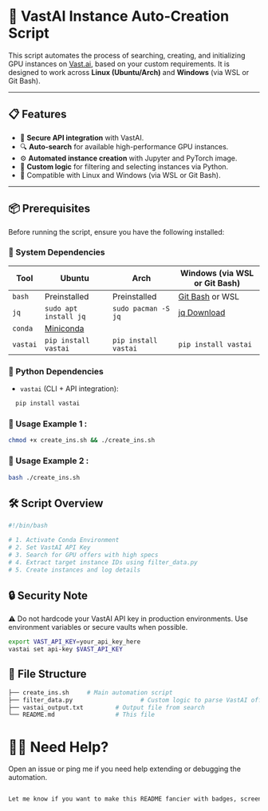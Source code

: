# 🚀 VastAI Instance Auto-Creation Script

This script automates the process of searching, creating, and initializing GPU instances on [Vast.ai](https://vast.ai), based on your custom requirements. It is designed to work across **Linux (Ubuntu/Arch)** and **Windows** (via WSL or Git Bash).

---

## 📋 Features

- 🔐 **Secure API integration** with VastAI.
- 🔍 **Auto-search** for available high-performance GPU instances.
- ⚙️ **Automated instance creation** with Jupyter and PyTorch image.
- 📄 **Custom logic** for filtering and selecting instances via Python.
- 🧠 Compatible with Linux and Windows (via WSL or Git Bash).

---

## 📦 Prerequisites

Before running the script, ensure you have the following installed:

### 🧰 System Dependencies

| Tool      | Ubuntu                         | Arch                           | Windows (via WSL or Git Bash)                        |
|-----------|--------------------------------|--------------------------------|------------------------------------------------------|
| `bash`    | Preinstalled                   | Preinstalled                   | [Git Bash](https://git-scm.com/) or WSL             |
| `jq`      | `sudo apt install jq`          | `sudo pacman -S jq`            | [jq Download](https://stedolan.github.io/jq/)       |
| `conda`   | [Miniconda](https://docs.conda.io/en/latest/miniconda.html) |
| `vastai`  | `pip install vastai`           | `pip install vastai`           | `pip install vastai`                                |

### 🐍 Python Dependencies

- `vastai` (CLI + API integration):  
```bash
  pip install vastai
```
### 🧪 Usage Example 1 :
```bash
chmod +x create_ins.sh && ./create_ins.sh
```


### 🧪 Usage Example 2 :
```bash
bash ./create_ins.sh
```
## 🛠 Script Overview
```bash
#!/bin/bash

# 1. Activate Conda Environment
# 2. Set VastAI API Key
# 3. Search for GPU offers with high specs
# 4. Extract target instance IDs using filter_data.py
# 5. Create instances and log details
```


## 🔒 Security Note
⚠️ Do not hardcode your VastAI API key in production environments.
Use environment variables or secure vaults when possible.
```bash
export VAST_API_KEY=your_api_key_here
vastai set api-key $VAST_API_KEY
```


## 📁 File Structure
```bash
├── create_ins.sh     # Main automation script
├── filter_data.py                   # Custom logic to parse VastAI offers
├── vastai_output.txt         # Output file from search
└── README.md                 # This file

```

# 🙋‍♂️ Need Help?
Open an issue or ping me if you need help extending or debugging the automation.
```bash

Let me know if you want to make this README fancier with badges, screenshots, or real-time instance metrics!

```